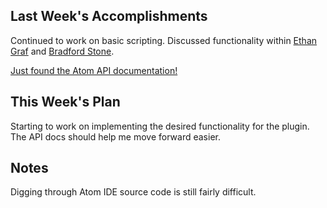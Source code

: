 ## Last Week's Accomplishments

Continued to work on basic scripting. Discussed functionality within [Ethan Graf](https://github.com/eagraf) and [Bradford Stone](https://github.com/kazooiebee).

[Just found the Atom API documentation!](https://atom.io/docs/api/v1.32.0/AtomEnvironment)

## This Week's Plan

Starting to work on implementing the desired functionality for the plugin. 
The API docs should help me move forward easier. 

## Notes

Digging through Atom IDE source code is still fairly difficult.


